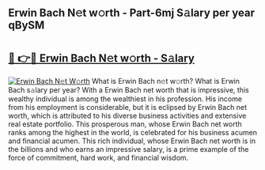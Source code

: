 ## Erwin Bach N𝚎t w𝚘rth - Part-6mj S𝚊lary per year qBySM

# <h2><a href="http://gc3r4b.nevu.top/?p=Erwin+Bach">🔗 👉🔴 Erwin Bach N𝚎t w𝚘rth - S𝚊lary</a></h2>

[![Erwin Bach N𝚎t W𝚘rth](https://i.imgur.com/Oavwk0R.jpeg)](http://gc3r4b.nevu.top/?p=Erwin+Bach)
What is Erwin Bach n𝚎t w𝚘rth? What is Erwin Bach s𝚊lary per year?
With a Erwin Bach net worth that is impressive, this wealthy individual is among the wealthiest in his profession. His income from his employment is considerable, but it is eclipsed by Erwin Bach net worth, which is attributed to his diverse business activities and extensive real estate portfolio. This prosperous man, whose Erwin Bach net worth ranks among the highest in the world, is celebrated for his business acumen and financial acumen. This rich individual, whose Erwin Bach net worth is in the billions and who earns an impressive salary, is a prime example of the force of commitment, hard work, and financial wisdom.
